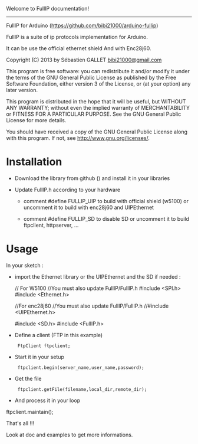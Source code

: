 
Welcome to FullIP documentation!
********************************

FullIP for Arduino (https://github.com/bibi21000/arduino-fullip)

FullIP is a suite of ip protocols implementation for Arduino.

It can be use the official ethernet shield And with Enc28j60.

Copyright (C) 2013 by Sébastien GALLET <bibi21000@gmail.com>

This program is free software: you can redistribute it and/or modify
it under the terms of the GNU General Public License as published by
the Free Software Foundation, either version 3 of the License, or (at
your option) any later version.

This program is distributed in the hope that it will be useful, but
WITHOUT ANY WARRANTY; without even the implied warranty of
MERCHANTABILITY or FITNESS FOR A PARTICULAR PURPOSE.  See the GNU
General Public License for more details.

You should have received a copy of the GNU General Public License
along with this program.  If not, see <http://www.gnu.org/licenses/>.


Installation
============

   * Download the library from github () and install it in your
     libraries

   * Update FullIP.h according to your hardware

     * comment #define FULLIP_UIP to build with official shield
       (w5100) or uncomment it to build with enc28j60 and UIPEthernet

     * comment #define FULLIP_SD to disable SD or uncomment it to
       build ftpclient, httpserver, ...


Usage
=====

In your sketch :

   * import the Ethernet library or the UIPEthernet and the SD if
     needed :

      // For W5100
      //You must also update FullIP/FullIP.h
      #include <SPI.h>
      #include <Ethernet.h>

      //For enc28j60
      //You must also update FullIP/FullIP.h
      //#include <UIPEthernet.h>

      #include <SD.h>
      #include <FullIP.h>

   * Define a client (FTP in this example)

          FtpClient ftpclient;

   - Start it in your setup

          ftpclient.begin(server_name,user_name,password);

   - Get the file

          ftpclient.getFile(filename,local_dir,remote_dir);

   - And process it in your loop

   ftpclient.maintain();

That's all !!!

Look at doc and examples to get more informations.
